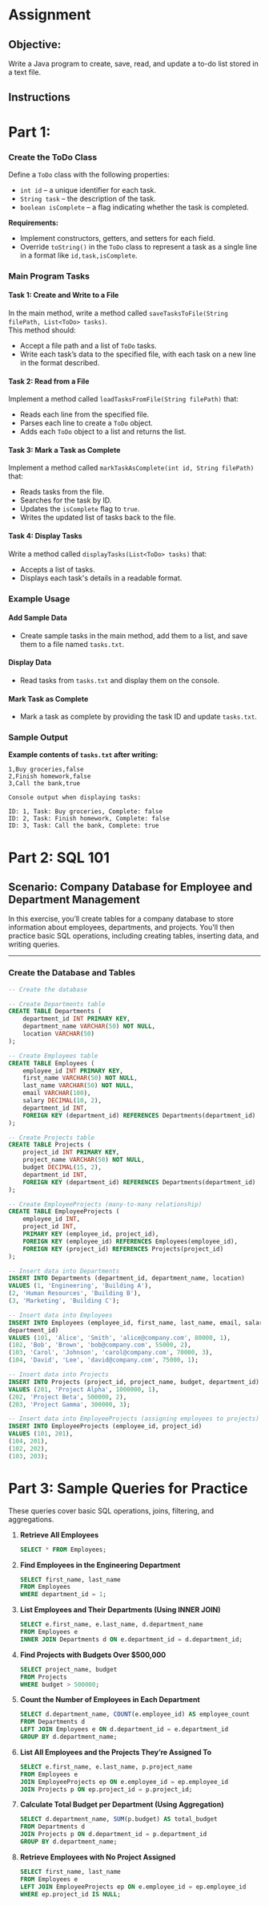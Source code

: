 # Assignment

## Objective:
Write a Java program to create, save, read, and update a to-do list stored in a text file.

## Instructions

# Part 1:

### Create the ToDo Class
Define a `ToDo` class with the following properties:
- `int id` – a unique identifier for each task.
- `String task` – the description of the task.
- `boolean isComplete` – a flag indicating whether the task is completed.

**Requirements:**
- Implement constructors, getters, and setters for each field.
- Override `toString()` in the `ToDo` class to represent a task as a single line in a format like `id,task,isComplete`.

### Main Program Tasks

#### Task 1: Create and Write to a File
In the main method, write a method called `saveTasksToFile(String filePath, List<ToDo> tasks)`.  
This method should:
- Accept a file path and a list of `ToDo` tasks.
- Write each task’s data to the specified file, with each task on a new line in the format described.

#### Task 2: Read from a File
Implement a method called `loadTasksFromFile(String filePath)` that:
- Reads each line from the specified file.
- Parses each line to create a `ToDo` object.
- Adds each `ToDo` object to a list and returns the list.

#### Task 3: Mark a Task as Complete
Implement a method called `markTaskAsComplete(int id, String filePath)` that:
- Reads tasks from the file.
- Searches for the task by ID.
- Updates the `isComplete` flag to `true`.
- Writes the updated list of tasks back to the file.

#### Task 4: Display Tasks
Write a method called `displayTasks(List<ToDo> tasks)` that:
- Accepts a list of tasks.
- Displays each task's details in a readable format.

### Example Usage

#### Add Sample Data
- Create sample tasks in the main method, add them to a list, and save them to a file named `tasks.txt`.

#### Display Data
- Read tasks from `tasks.txt` and display them on the console.

#### Mark Task as Complete
- Mark a task as complete by providing the task ID and update `tasks.txt`.

### Sample Output

**Example contents of `tasks.txt` after writing:**
```plaintext
1,Buy groceries,false
2,Finish homework,false
3,Call the bank,true

Console output when displaying tasks:

ID: 1, Task: Buy groceries, Complete: false
ID: 2, Task: Finish homework, Complete: false
ID: 3, Task: Call the bank, Complete: true
```
# Part 2: SQL 101

## Scenario: Company Database for Employee and Department Management

In this exercise, you’ll create tables for a company database to store information about employees, departments, and projects. You'll then practice basic SQL operations, including creating tables, inserting data, and writing queries.

---

### Create the Database and Tables

```sql
-- Create the database

-- Create Departments table
CREATE TABLE Departments (
    department_id INT PRIMARY KEY,
    department_name VARCHAR(50) NOT NULL,
    location VARCHAR(50)
);

-- Create Employees table
CREATE TABLE Employees (
    employee_id INT PRIMARY KEY,
    first_name VARCHAR(50) NOT NULL,
    last_name VARCHAR(50) NOT NULL,
    email VARCHAR(100),
    salary DECIMAL(10, 2),
    department_id INT,
    FOREIGN KEY (department_id) REFERENCES Departments(department_id)
);

-- Create Projects table
CREATE TABLE Projects (
    project_id INT PRIMARY KEY,
    project_name VARCHAR(50) NOT NULL,
    budget DECIMAL(15, 2),
    department_id INT,
    FOREIGN KEY (department_id) REFERENCES Departments(department_id)
);

-- Create EmployeeProjects (many-to-many relationship)
CREATE TABLE EmployeeProjects (
    employee_id INT,
    project_id INT,
    PRIMARY KEY (employee_id, project_id),
    FOREIGN KEY (employee_id) REFERENCES Employees(employee_id),
    FOREIGN KEY (project_id) REFERENCES Projects(project_id)
);

-- Insert data into Departments
INSERT INTO Departments (department_id, department_name, location)
VALUES (1, 'Engineering', 'Building A'),
(2, 'Human Resources', 'Building B'),
(3, 'Marketing', 'Building C');

-- Insert data into Employees
INSERT INTO Employees (employee_id, first_name, last_name, email, salary,
department_id)
VALUES (101, 'Alice', 'Smith', 'alice@company.com', 80000, 1),
(102, 'Bob', 'Brown', 'bob@company.com', 55000, 2),
(103, 'Carol', 'Johnson', 'carol@company.com', 70000, 3),
(104, 'David', 'Lee', 'david@company.com', 75000, 1);

-- Insert data into Projects
INSERT INTO Projects (project_id, project_name, budget, department_id)
VALUES (201, 'Project Alpha', 1000000, 1),
(202, 'Project Beta', 500000, 2),
(203, 'Project Gamma', 300000, 3);

-- Insert data into EmployeeProjects (assigning employees to projects)
INSERT INTO EmployeeProjects (employee_id, project_id)
VALUES (101, 201),
(104, 201),
(102, 202),
(103, 203);

```
# Part 3: Sample Queries for Practice

These queries cover basic SQL operations, joins, filtering, and aggregations.

1. **Retrieve All Employees**
    ```sql
    SELECT * FROM Employees;
    ```

2. **Find Employees in the Engineering Department**
    ```sql
    SELECT first_name, last_name
    FROM Employees
    WHERE department_id = 1;
    ```

3. **List Employees and Their Departments (Using INNER JOIN)**
    ```sql
    SELECT e.first_name, e.last_name, d.department_name
    FROM Employees e
    INNER JOIN Departments d ON e.department_id = d.department_id;
    ```

4. **Find Projects with Budgets Over $500,000**
    ```sql
    SELECT project_name, budget
    FROM Projects
    WHERE budget > 500000;
    ```

5. **Count the Number of Employees in Each Department**
    ```sql
    SELECT d.department_name, COUNT(e.employee_id) AS employee_count
    FROM Departments d
    LEFT JOIN Employees e ON d.department_id = e.department_id
    GROUP BY d.department_name;
    ```

6. **List All Employees and the Projects They’re Assigned To**
    ```sql
    SELECT e.first_name, e.last_name, p.project_name
    FROM Employees e
    JOIN EmployeeProjects ep ON e.employee_id = ep.employee_id
    JOIN Projects p ON ep.project_id = p.project_id;
    ```

7. **Calculate Total Budget per Department (Using Aggregation)**
    ```sql
    SELECT d.department_name, SUM(p.budget) AS total_budget
    FROM Departments d
    JOIN Projects p ON d.department_id = p.department_id
    GROUP BY d.department_name;
    ```

8. **Retrieve Employees with No Project Assigned**
    ```sql
    SELECT first_name, last_name
    FROM Employees e
    LEFT JOIN EmployeeProjects ep ON e.employee_id = ep.employee_id
    WHERE ep.project_id IS NULL;
    ```
